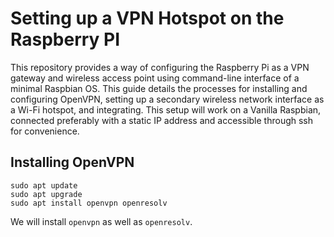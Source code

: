 # Setting up a VPN Hotspot on the Raspberry PI
This repository provides a way of configuring the Raspberry Pi as a VPN gateway and wireless access point using command-line interface of a minimal Raspbian OS. This guide details the processes for installing and configuring OpenVPN, setting up a secondary wireless network interface as a Wi-Fi hotspot, and integrating.
This setup will work on a Vanilla Raspbian, connected preferably with a static IP address and accessible through ssh for convenience. 
## Installing OpenVPN
````
sudo apt update
sudo apt upgrade
sudo apt install openvpn openresolv
````
We will install `openvpn` as well as `openresolv`.
